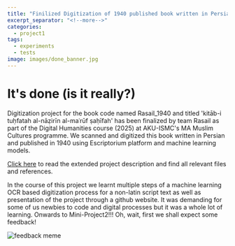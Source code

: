 ```yaml
---
title: "Finilized Digitization of 1940 published book written in Persian"
excerpt_separator: "<!--more-->"
categories:
  - project1
tags:
  - experiments
  - tests
image: images/done_banner.jpg
---
```


# It's done (is it really?)

<!--more-->


Digitization project for the book code named Rasail_1940 and titled 'kitāb-i tuḥfatah al-nāẓirīn al-maʿrūf ṣaḥīfah' has been finalized by team Rasail
as part of the Digital Humanities course (2025) at AKU-ISMC's MA Muslim Cultures programme. We scanned and digitized this book written in Persian and published
in 1940 using Escriptorium platform and machine learning models.


[Click here]({{site.baseurl}}Digitization/) to read the extended project description and find all relevant files and references.


In the course of this project we learnt multiple steps of a machine learning OCR based digitization process for a non-latin script text as well as
presentation of the project through a github website. It was demanding for some of us newbies to code and digital processes but it was a whole lot of
learning. Onwards to Mini-Project2!!! Oh, wait, first we shall expect some feedback!


![feedback meme]({{site.baseurl}}images/feedback_meme.png)


